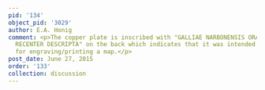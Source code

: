 ```yaml
---
pid: '134'
object_pid: '3029'
author: E.A. Honig
comment: <p>The copper plate is inscribed with "GALLIAE NARBONENSIS ORA MARITTIMA
  RECENTER DESCRIPTA" on the back which indicates that it was intended to be used
  for engraving/printing a map.</p>
post_date: June 27, 2015
order: '133'
collection: discussion
---
```

